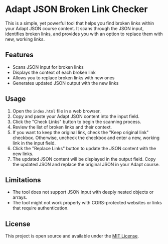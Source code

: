 # Adapt JSON Broken Link Checker

This is a simple, yet powerful tool that helps you find broken links within your Adapt JSON course content. It scans through the JSON input, identifies broken links, and provides you with an option to replace them with new, working links.

## Features

- Scans JSON input for broken links
- Displays the context of each broken link
- Allows you to replace broken links with new ones
- Generates updated JSON output with the new links

## Usage

1. Open the `index.html` file in a web browser.
2. Copy and paste your Adapt JSON content into the input field.
3. Click the "Check Links" button to begin the scanning process.
4. Review the list of broken links and their context.
5. If you want to keep the original link, check the "Keep original link" checkbox. Otherwise, uncheck the checkbox and enter a new, working link in the input field.
6. Click the "Replace Links" button to update the JSON content with the new links.
7. The updated JSON content will be displayed in the output field. Copy the updated JSON and replace the original JSON in your Adapt course.

## Limitations

- The tool does not support JSON input with deeply nested objects or arrays.
- The tool might not work properly with CORS-protected websites or links that require authentication.

## License

This project is open source and available under the [MIT License](https://opensource.org/licenses/MIT).
